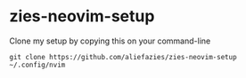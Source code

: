 # zies-neovim-setup


Clone my setup by copying this on your command-line
```
git clone https://github.com/aliefazies/zies-neovim-setup ~/.config/nvim
```

